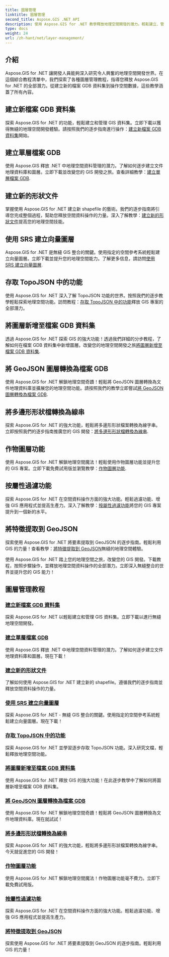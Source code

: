 ```yaml
---
title: 圖層管理
linktitle: 圖層管理
second_title: Aspose.GIS .NET API
description: 使用 Aspose.GIS for .NET 教學釋放地理空間開發的潛力。輕鬆建立、管理和操作 GIS 資料集。
type: docs
weight: 24
url: /zh-hant/net/layer-management/
---
```

## 介紹

Aspose.GIS for .NET 讓開發人員能夠深入研究令人興奮的地理空間開發世界。在這個綜合教程清單中，我們探索了各種圖層管理教程，指導您釋放 Aspose.GIS for .NET 的全部潛力。從建立新的檔案 GDB 資料集到操作空間數據，這些教學涵蓋了所有內容。

## 建立新檔案 GDB 資料集 
探索 Aspose.GIS for .NET 的功能，輕鬆建立和管理 GIS 資料集。立即下載以獲得無縫的地理空間開發體驗。請按照我們的逐步指南進行操作：[建立新檔案 GDB 資料集](./create-new-file-gdb-dataset/)開始。

## 建立單層檔案 GDB 
使用 Aspose.GIS 釋放 .NET 中地理空間資料管理的潛力。了解如何逐步建立文件地理資料庫和圖層。立即下載並改變您的 GIS 開發之旅。查看詳細教學：[建立單層檔案 GDB](./create-file-gdb-with-single-layer/).

## 建立新的形狀文件 
掌握使用 Aspose.GIS for .NET 建立新 shapefile 的藝術。我們的逐步指南將引導您完成整個過程，幫助您釋放空間資料操作的力量。深入了解教學：[建立新的形狀文件](./create-new-shapefile/)提高您的地理空間技能。

## 使用 SRS 建立向量圖層 
Aspose.GIS for .NET 是無縫 GIS 整合的關鍵。使用指定的空間參考系統輕鬆建立向量圖層。立即下載並提升您的地理空間能力。了解更多信息，請訪問[使用 SRS 建立向量圖層](./create-vector-layer-with-srs/).

## 存取 TopoJSON 中的功能 
使用 Aspose.GIS for .NET 深入了解 TopoJSON 功能的世界。按照我們的逐步教學輕鬆探索地理空間功能。訪問教程：[存取 TopoJSON 中的功能](./access-features-in-topojson/)釋放 GIS 專案的全部潛力。

## 將圖層新增至檔案 GDB 資料集 
透過 Aspose.GIS for .NET 探索 GIS 的強大功能！透過我們詳細的分步教程，了解如何在檔案 GDB 資料集中新增圖層。改變您的地理空間開發之旅[將圖層新增至檔案 GDB 資料集](./add-layer-to-file-gdb-dataset/).

## 將 GeoJSON 圖層轉換為檔案 GDB 
使用 Aspose.GIS for .NET 解鎖地理空間奇蹟！輕鬆將 GeoJSON 圖層轉換為文件地理資料庫並擴展您的地理空間功能。請按照我們的教學立即嘗試[將 GeoJSON 圖層轉換為檔案 GDB](./convert-geojson-layer-to-file-gdb/).

## 將多邊形形狀檔轉換為線串 
探索 Aspose.GIS for .NET 的強大功能，輕鬆將多邊形形狀檔案轉換為線字串。立即按照我們的逐步指南推廣您的 GIS 開發：[將多邊形形狀檔轉換為線串](./convert-polygon-shapefile-to-linestring/).

## 作物圖層功能 
使用 Aspose.GIS for .NET 解鎖地理空間魔法！輕鬆使用作物圖層功能並提升您的 GIS 專案。立即下載免費試用版並瀏覽教學：[作物圖層功能](./crop-layer-features/).

## 按屬性過濾功能 
探索 Aspose.GIS for .NET 在空間資料操作方面的強大功能。輕鬆過濾功能、增強 GIS 應用程式並提高生產力。深入了解教學：[按屬性過濾功能](./filter-features-by-attribute/)將您的 GIS 專案提升到一個新的水平。

## 將特徵提取到 GeoJSON 
探索使用 Aspose.GIS for .NET 將要素提取到 GeoJSON 的逐步指南。輕鬆利用 GIS 的力量！查看教學：[將特徵提取到 GeoJSON](./extract-features-to-geojson/)無縫的地理空間體驗。

使用 Aspose.GIS for .NET 踏上您的地理空間之旅，改變您的 GIS 開發。下載教程，按照步驟操作，並釋放地理空間資料操作的全部潛力。立即深入無縫整合的世界並提升您的 GIS 能力！
## 圖層管理教程
### [建立新檔案 GDB 資料集](./create-new-file-gdb-dataset/)
探索 Aspose.GIS for .NET 以輕鬆建立和管理 GIS 資料集。立即下載以進行無縫地理空間開發。 
### [建立單層檔案 GDB](./create-file-gdb-with-single-layer/)
使用 Aspose.GIS 釋放 .NET 中地理空間資料管理的潛力。了解如何逐步建立文件地理資料庫和圖層。現在下載！
### [建立新的形狀文件](./create-new-shapefile/)
了解如何使用 Aspose.GIS for .NET 建立新的 shapefile。遵循我們的逐步指南並釋放空間資料操作的力量。
### [使用 SRS 建立向量圖層](./create-vector-layer-with-srs/)
探索 Aspose.GIS for .NET - 無縫 GIS 整合的關鍵。使用指定的空間參考系統輕鬆建立向量圖層。現在下載！
### [存取 TopoJSON 中的功能](./access-features-in-topojson/)
探索 Aspose.GIS for .NET 並學習逐步存取 TopoJSON 功能。深入研究文檔，輕鬆釋放地理空間功能。
### [將圖層新增至檔案 GDB 資料集](./add-layer-to-file-gdb-dataset/)
使用 Aspose.GIS for .NET 釋放 GIS 的強大功能！在此逐步教學中了解如何將圖層新增至檔案 GDB 資料集。
### [將 GeoJSON 圖層轉換為檔案 GDB](./convert-geojson-layer-to-file-gdb/)
使用 Aspose.GIS for .NET 解鎖地理空間奇蹟！輕鬆將 GeoJSON 圖層轉換為文件地理資料庫。現在就試試！
### [將多邊形形狀檔轉換為線串](./convert-polygon-shapefile-to-linestring/)
探索 Aspose.GIS for .NET 的強大功能，輕鬆將多邊形形狀檔案轉換為線字串。今天就促進您的 GIS 開發！
### [作物圖層功能](./crop-layer-features/)
使用 Aspose.GIS for .NET 解鎖地理空間魔法！作物圖層功能毫不費力。立即下載免費試用版。
### [按屬性過濾功能](./filter-features-by-attribute/)
探索 Aspose.GIS for .NET 在空間資料操作方面的強大功能。輕鬆過濾功能、增強 GIS 應用程式並提高生產力。
### [將特徵提取到 GeoJSON](./extract-features-to-geojson/)
探索使用 Aspose.GIS for .NET 將要素提取到 GeoJSON 的逐步指南。輕鬆利用 GIS 的力量！ 